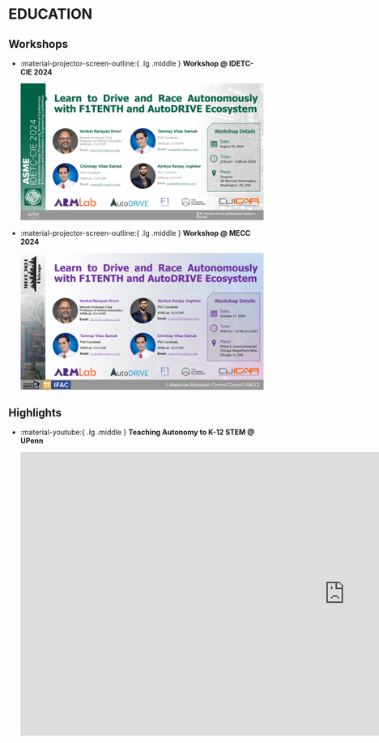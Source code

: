 # EDUCATION

## Workshops

<div class="grid cards" markdown>

- :material-projector-screen-outline:{ .lg .middle } __Workshop @ IDETC-CIE 2024__

    <a href="https://event.asme.org/IDETC-CIE-2024/Program/Workshops-Tutorials"><img id="imageHyperlink" src="../assets/images/banners/Workshop @ IDETC 2024.png"></a>

- :material-projector-screen-outline:{ .lg .middle } __Workshop @ MECC 2024__

    <a href="https://mecc2024.a2c2.org/wp-content/uploads/2024/09/MECCEducationOutreachFlyer_V3.pdf"><img id="imageHyperlink" src="../assets/images/banners/Workshop @ MECC 2024.png"></a>

</div>

## Highlights

<div class="grid cards" markdown> 

- :material-youtube:{ .lg .middle } __Teaching Autonomy to K-12 STEM @ UPenn__
    
    <iframe width="1280" height="560" src="https://www.youtube.com/embed/JrdSesiJ-T0?si=7Xmfc1l-f2AXI5ZO" title="Teaching Autonomy to K-12 STEM" frameborder="0" allow="accelerometer; autoplay; clipboard-write; encrypted-media; gyroscope; picture-in-picture; web-share" referrerpolicy="strict-origin-when-cross-origin" allowfullscreen></iframe>

</div>